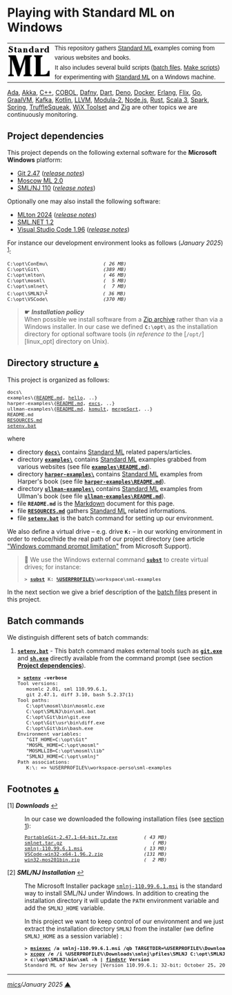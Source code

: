 # <span id="top">Playing with Standard ML on Windows</span>

<table style="font-family:Helvetica,Arial;line-height:1.6;">
  <tr>
  <td style="border:0;padding:0 10px 0 0;min-width:100px;">
    <a href="https://smlfamily.github.io/" rel="external"><img style="border:0;" src="./docs/images/sml.png" width="100" alt="SML project"/></a>
  </td>
  <td style="border:0;padding:0;vertical-align:text-top;">
    This repository gathers <a href="https://smlfamily.github.io/" rel="external">Standard ML</a> examples coming from various websites and books.<br/>
    It also includes several build scripts (<a href="https://en.wikibooks.org/wiki/Windows_Batch_Scripting" rel="external">batch files</a>, <a href="https://makefiletutorial.com/" rel="external">Make scripts</a>) for experimenting with <a href="https://smlfamily.github.io/" rel="external">Standard ML</a> on a Windows machine.
  </td>
  </tr>
</table>

[Ada][ada_examples], [Akka][akka_examples], [C++][cpp_examples], [COBOL][cobol_examples], [Dafny][dafny_examples], [Dart][dart_examples], [Deno][deno_examples], [Docker][docker_examples], [Erlang][erlang_examples], [Flix][flix_examples], [Go][golang_examples], [GraalVM][graalvm_examples], [Kafka][kafka_examples], [Kotlin][kotlin_examples], [LLVM][llvm_examples], [Modula-2][m2_examples], [Node.js][nodejs_examples], [Rust][rust_examples], [Scala 3][scala3_examples], [Spark][spark_examples], [Spring][spring_examples], [TruffleSqueak][trufflesqueak_examples], [WiX Toolset][wix_examples] and [Zig][zig_examples] are other topics we are continuously monitoring.

## <span id="proj_deps">Project dependencies</span>

This project depends on the following external software for the **Microsoft Windows** platform:

- [Git 2.47][git_downloads] ([*release notes*][git_relnotes])
- [Moscow ML 2.0][mosml_downloads]
- [SML/NJ 110][smlnj_downloads] ([*release notes*][smlnj_relnotes])

Optionally one may also install the following software:

- [MLton 2024][mlton_downloads] ([*release notes*][mlton_relnotes])
- [SML.NET 1.2][smlnet_downloads]
- [Visual Studio Code 1.96][vscode_downloads] ([*release notes*][vscode_relnotes])

For instance our development environment looks as follows (*January 2025*) <sup id="anchor_01">[1](#footnote_01)</sup>:

<pre style="font-size:80%;">
C:\opt\ConEmu\                   <i>( 26 MB)</i>
C:\opt\Git\                      <i>(389 MB)</i>
C:\opt\mlton\                    <i>( 46 MB)</i>
C:\opt\mosml\                    <i>(  5 MB)</i>
C:\opt\smlnet\                   <i>(  7 MB)</i>
C:\opt\SMLNJ\<sup id="anchor_02"><a href="#footnote_02">2</a></sup>                   <i>( 36 MB)</i>
C:\opt\VSCode\                   <i>(370 MB)</i>
</pre>

> **&#9755;** ***Installation policy***<br/>
> When possible we install software from a [Zip archive][zip_archive] rather than via a Windows installer. In our case we defined **`C:\opt\`** as the installation directory for optional software tools (*in reference to* the [`/opt/`][linux_opt] directory on Unix).

## <span id="structure">Directory structure</span> [**&#x25B4;**](#top)

This project is organized as follows:

<pre style="font-size:80%;">
docs\
examples\{<a href="examples/README.md">README.md</a>, <a href="examples/hello/">hello</a>, ..}
harper-examples\{<a href="harper-examples/README.md">README.md</a>, <a href="harper-examples/excs/">excs</a>, ..}
ullman-examples\{<a href="ullman-examples/README.md">README.md</a>, <a href="ullman-examples/3_komult/">komult</a>, <a href="ullman-examples/3_mergeSort/">mergeSort</a>, ..}
README.md
<a href="RESOURCES.md">RESOURCES.md</a>
<a href="setenv.bat">setenv.bat</a>
</pre>

where

- directory [**`docs\`**](docs/) contains [Standard ML][sml] related papers/articles.
- directory [**`examples\`**](examples/) contains [Standard ML][sml] examples grabbed from various websites (see file [**`examples\README.md`**](examples/README.md)).
- directory [**`harper-examples\`**](harper-examples/) contains [Standard ML][sml] examples from Harper's book (see file [**`harper-examples\README.md`**](harper-examples/README.md)).
- directory [**`ullman-examples\`**](ullman-examples/) contains [Standard ML][sml] examples from Ullman's book (see file [**`ullman-examples\README.md`**](ullman-examples/README.md)).
- file **`README.md`** is the [Markdown][github_markdown] document for this page.
- file [**`RESOURCES.md`**](RESOURCES.md) gathers [Standard ML][sml] related informations.
- file [**`setenv.bat`**](setenv.bat) is the batch command for setting up our environment.

<!--
> **:mag_right:** We use [VS Code][microsoft_vscode] with the extension [Markdown Preview Github Styling](https://marketplace.visualstudio.com/items?itemName=bierner.markdown-preview-github-styles) to edit our Markdown files (see article ["Mastering Markdown"](https://guides.github.com/features/mastering-markdown/) from [GitHub Guides][github_guides].
-->

We also define a virtual drive &ndash; e.g. drive **`K:`** &ndash; in our working environment in order to reduce/hide the real path of our project directory (see article ["Windows command prompt limitation"][windows_limitation] from Microsoft Support).
> **:mag_right:** We use the Windows external command [**`subst`**][windows_subst] to create virtual drives; for instance:
>
> <pre style="font-size:80%;">
> <b>&gt; <a href="https://docs.microsoft.com/en-us/windows-server/administration/windows-commands/subst">subst</a> K: <a href="https://learn.microsoft.com/en-us/windows/deployment/usmt/usmt-recognized-environment-variables#variables-that-are-recognized-only-in-the-user-context">%USERPROFILE%</a>\workspace\sml-examples</b>
> </pre>

In the next section we give a brief description of the [batch files][windows_batch_file] present in this project.

## <span id="commands">Batch commands</span>

We distinguish different sets of batch commands:

1. [**`setenv.bat`**](setenv.bat) - This batch command makes external tools such as [**`git.exe`**][git_cli] and [**`sh.exe`**][sh_cli] directly available from the command prompt (see section [**Project dependencies**](#proj_deps)).

   <pre style="font-size:80%;">
   <b>&gt; <a href="./setenv.bat">setenv</a> -verbose</b>
   Tool versions:
      mosmlc 2.01, sml 110.99.6.1,
      git 2.47.1, diff 3.10, bash 5.2.37(1)
   Tool paths:
      C:\opt\mosml\bin\mosmlc.exe
      C:\opt\SMLNJ\bin\sml.bat
      C:\opt\Git\bin\git.exe
      C:\opt\Git\usr\bin\diff.exe
      C:\opt\Git\bin\bash.exe
   Environment variables:
      "GIT_HOME=C:\opt\Git"
      "MOSML_HOME=C:\opt\mosml"
      "MOSMLLIB=C:\opt\mosml\lib"
      "SMLNJ_HOME=C:\opt\smlnj"
   Path associations:
      K:\: => %USERPROFILE%\workspace-perso\sml-examples
   </pre>

<!--=======================================================================-->

## <span id="footnotes">Footnotes</span> [**&#x25B4;**](#top)


<span id="footnote_01">[1]</span> ***Downloads*** [↩](#anchor_01)

<dl><dd>
In our case we downloaded the following installation files (see <a href="#proj_deps">section 1</a>):
</dd>
<dd>
<pre style="font-size:80%;">
<a href="https://git-scm.com/download/win" rel="external">PortableGit-2.47.1-64-bit.7z.exe</a>         <i>( 43 MB)</i>
<a href="https://www.cl.cam.ac.uk/research/tsg/SMLNET/download.html">smlnet.tar.gz</a>                               <i>( MB)</i>
<a href="https://smlnj.org/dist/working/110.99.6.1/windows.html">smlnj-110.99.6.1.msi</a>                     <i>( 13 MB)</i>
<a href="https://code.visualstudio.com/Download#" rel="external">VSCode-win32-x64-1.96.2.zip</a>              <i>(131 MB)</i>
<a href="https://www.itu.dk/~sestoft/mosml.html" rel="external">win32-mos201bin.zip</a>                      <i>(  2 MB)</i>
</pre>
</dd></dl>

<span id="footnote_02">[2]</span> ***SML/NJ Installation*** [↩](#anchor_02)

<dl><dd>
The Microsoft Installer package <a href="https://smlnj.org/dist/working/110.99.6.1/windows.html"><code>smlnj-110.99.6.1.msi</code></a> is the standard way to install SML/NJ under Windows. In addition to creating the installation directory it will update the  <code>PATH</code> environment variable and add the <code>SMLNJ_HOME</code> variable.

In this project we want to keep control of our environment and we just extract the installation directory <code>SMLNJ</code> from the installer (we define <code>SMLNJ_HOME</code> as a session variable) :

<pre style="font-size:80%;">
<b>&gt; <a href="https://learn.microsoft.com/en-us/windows/win32/msi/command-line-options" rel="external">msiexec</a> /a smlnj-110.99.6.1.msi /qb TARGETDIR=%USERPROFILE%\Downloads\smlnj</b>
<b>&gt; <a href="https://learn.microsoft.com/en-us/windows-server/administration/windows-commands/xcopy" rel="external">xcopy</a> /e /i %USERPROFILE%\Downloads\smlnj\pfiles\SMLNJ C:\opt\SMLNJ</b>
<b>&gt; c:\opt\SMLNJ\bin\sml -h | <a href="https://learn.microsoft.com/en-us/windows-server/administration/windows-commands/findstr" rel="external">findstr</a> Version</b>
Standard ML of New Jersey [Version 110.99.6.1; 32-bit; October 25, 2024]
</pre>
</dd></dl>

***

*[mics](https://lampwww.epfl.ch/~michelou/)/January 2025* [**&#9650;**](#top)
<span id="bottom">&nbsp;</span>

<!-- link refs -->

[ada_examples]: https://github.com/michelou/ada-examples#top
[akka_examples]: https://github.com/michelou/akka-examples#top
[cobol_examples]: https://github.com/michelou/cobol-examples#top
[conemu_downloads]: https://github.com/Maximus5/ConEmu/releases
[conemu_relnotes]: https://conemu.github.io/blog/2023/07/24/Build-230724.html
[cpp_examples]: https://github.com/michelou/cpp-examples#top
[dafny_examples]: https://github.com/michelou/dafny-examples#top
[dart_examples]: https://github.com/michelou/dart-examples#top
[deno_examples]: https://github.com/michelou/deno-examples#top
[docker_examples]: https://github.com/michelou/docker-examples#top
[erlang_examples]: https://github.com/michelou/erlang-examples#top
[flix_examples]: https://github.com/michelou/flix-examples#top
[git_cli]: https://git-scm.com/docs/git
[git_downloads]: https://git-scm.com/download/win
[git_relnotes]: https://raw.githubusercontent.com/git/git/master/Documentation/RelNotes/2.47.1.txt
[github_markdown]: https://github.github.com/gfm/
[golang_examples]: https://github.com/michelou/golang-examples#top
[graalvm_examples]: https://github.com/michelou/graalvm-examples#top
[kafka_examples]: https://github.com/michelou/kafka-examples#top
[kotlin_examples]: https://github.com/michelou/kotlin-examples#top
[llvm_examples]: https://github.com/michelou/llvm-examples#top
[m2_examples]: https://github.com/michelou/m2-examples#top
[man1_awk]: https://www.linux.org/docs/man1/awk.html
[man1_diff]: https://www.linux.org/docs/man1/diff.html
[man1_file]: https://www.linux.org/docs/man1/file.html
[man1_grep]: https://www.linux.org/docs/man1/grep.html
[man1_more]: https://www.linux.org/docs/man1/more.html
[man1_mv]: https://www.linux.org/docs/man1/mv.html
[man1_rmdir]: https://www.linux.org/docs/man1/rmdir.html
[man1_sed]: https://www.linux.org/docs/man1/sed.html
[man1_wc]: https://www.linux.org/docs/man1/wc.html
[mlton_downloads]: https://github.com/MLton/mlton/releases/tag/on-20241230-release
[mlton_relnotes]: http://mlton.org/Release20241230
[mosml_downloads]: https://www.itu.dk/~sestoft/mosml.html
[nodejs_examples]: https://github.com/michelou/nodejs-examples#top
[rust_examples]: https://github.com/michelou/rust-examples#top
[scala3_examples]: https://github.com/michelou/dotty-examples#top
[sh_cli]: https://man7.org/linux/man-pages/man1/sh.1p.html
[sml]: https://www.smlnj.org/
[smlnet_downloads]: https://www.cl.cam.ac.uk/research/tsg/SMLNET/download.html
[smlnj_downloads]: https://www.smlnj.org/
[smlnj_relnotes]: https://www.smlnj.org/dist/working/110.99.6.1/110.99.6.1-README.html
[spring_examples]: https://github.com/michelou/spring-examples#top
[spark_examples]: https://github.com/michelou/spark-examples#top
[trufflesqueak_examples]: https://github.com/michelou/trufflesqueak-examples#top
[unix_opt]: https://tldp.org/LDP/Linux-Filesystem-Hierarchy/html/opt.html
[vscode_downloads]: https://code.visualstudio.com/#alt-downloads
[vscode_relnotes]: https://code.visualstudio.com/updates/
[windows_batch_file]: https://en.wikibooks.org/wiki/Windows_Batch_Scripting
[windows_limitation]: https://support.microsoft.com/en-gb/help/830473/command-prompt-cmd-exe-command-line-string-limitation
[windows_subst]: https://docs.microsoft.com/en-us/windows-server/administration/windows-commands/subst
[wix_examples]: https://github.com/michelou/wix-examples#top
[zig_examples]: https://github.com/michelou/zig-examples#top
[zip_archive]: https://www.howtogeek.com/178146/htg-explains-everything-you-need-to-know-about-zipped-files/
